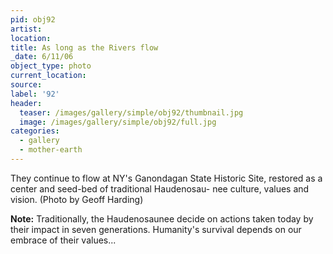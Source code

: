 ```yaml
---
pid: obj92
artist:
location:
title: As long as the Rivers flow
_date: 6/11/06
object_type: photo
current_location:
source:
label: '92'
header:
  teaser: /images/gallery/simple/obj92/thumbnail.jpg
  image: /images/gallery/simple/obj92/full.jpg
categories:
  - gallery
  - mother-earth  
---
```

They continue to flow at NY's Ganondagan State Historic Site, restored as a center and seed-bed of traditional Haudenosau- nee culture, values and vision. (Photo by Geoff Harding)

**Note:**
Traditionally, the Haudenosaunee decide on actions taken today by their impact in seven generations. Humanity's survival depends on our embrace of their values...
